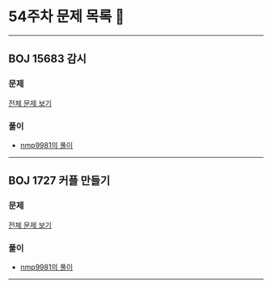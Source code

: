 # 54주차 문제 목록 📝
___
## BOJ 15683 감시  
### 문제
[전체 문제 보기](https://www.acmicpc.net/problem/15683)

### 풀이
- [nmp9981의 풀이](https://blog.naver.com/tybnasgo/222544197030)
___

## BOJ 1727 커플 만들기  
### 문제
[전체 문제 보기](https://www.acmicpc.net/problem/1727)

### 풀이
- [nmp9981의 풀이](https://blog.naver.com/tybnasgo/222949088607)
___
